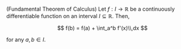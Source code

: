 (Fundamental Theorem of Calculus) Let $f: I \to \mathbb{R}$ be a continuously differentiable function on an interval $I \subseteq \mathbb{R}$. Then,

$$
f(b) = f(a) + \int_a^b f'(x)\\,dx
$$

for any $a, b\in I$.
